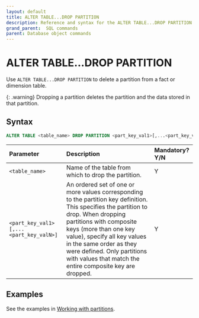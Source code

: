 ```yaml
---
layout: default
title: ALTER TABLE...DROP PARTITION
description: Reference and syntax for the ALTER TABLE...DROP PARTITION command.
grand_parent:  SQL commands
parent: Database object commands
---
```


# ALTER TABLE...DROP PARTITION

Use `ALTER TABLE...DROP PARTITION` to delete a partition from a fact or dimension table.

{: .warning}
Dropping a partition deletes the partition and the data stored in that partition.

## Syntax

```sql
ALTER TABLE <table_name> DROP PARTITION <part_key_val1>[,...<part_key_valN>]
```

| Parameter          | Description                                                                                                                                                                                                                                                                                                                                                                                                                                                                                                                                                                                                                            | Mandatory? Y/N |
| :------------------ | :-------------------------------------------------------------------------------------------------------------------------------------------------------------------------------------------------------------------------------------------------------------------------------------------------------------------------------------------------------------------------------------------------------------------------------------------------------------------------------------------------------------------------------------------------------------------------------------------------------------------------------------- | :-------------- |
| `<table_name>`     | Name of the table from which to drop the partition.                                                                                                                                                                                                                                                                                                                                                                                                                                                                                                                                                                                                       | Y              |
| `<part_key_val1>[,...<part_key_valN>]` | An ordered set of one or more values corresponding to the partition key definition. This specifies the partition to drop. When dropping partitions with composite keys (more than one key value), specify all key values in the same order as they were defined. Only partitions with values that match the entire composite key are dropped. | Y              |

## Examples

See the examples in [Working with partitions](../../working-with-partitions.md#examples).
